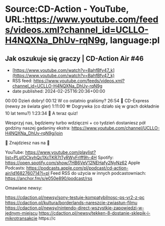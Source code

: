 # Source:CD-Action - YouTube, URL:https://www.youtube.com/feeds/videos.xml?channel_id=UCLLO-H4NQXNa_DhUv-rqN9g, language:pl

## Jak oszukuje się graczy | CD-Action Air #46
 - [https://www.youtube.com/watch?v=BahfBfv47_k](https://www.youtube.com/watch?v=BahfBfv47_k)
 - RSS feed: https://www.youtube.com/feeds/videos.xml?channel_id=UCLLO-H4NQXNa_DhUv-rqN9g
 - date published: 2024-02-25T16:20:36+00:00

00:00 Dzień dobry!
00:12 W co ostatnio graliśmy?
26:54 🚅 CD-Express (newsy ze świata gier)
1:11:00 🪗 Dogrywka (co działo się w grach dokładnie 10 lat temu?)
1:23:34 🎲 A teraz quiz!

Wesprzyj nas, będziemy turbo wdzięczni + co tydzień dostaniesz pół godziny naszej gadaniny ekstra:
https://www.youtube.com/channel/UCLLO-H4NQXNa_DhUv-rqN9g/join

🚨 Znajdziesz nas na 🚨

YouTube: https://www.youtube.com/playlist?list=PLgIOCkyhQc1XcTKR7tTyRWyFrIff9h-4H
Spotify: https://open.spotify.com/show/7HB6VeV12NEHafy2NyNz62
Apple Podcasts: https://podcasts.apple.com/pl/podcast/cd-action-air/id1682760714?l=pl
Feed RSS do użycia w innych podcastowniach: https://anchor.fm/s/e050e890/podcast/rss

Omawiane newsy:

https://cdaction.pl/newsy/sony-testuje-kompatybilnosc-ps-vr2-z-pc
https://cdaction.pl/kultura/borderlands-nareszcie-zwiastun-filmu
https://cdaction.pl/newsy/nintendo-direct-wszystkie-zapowiedzi-w-jednym-miejscu
https://cdaction.pl/newsy/tekken-8-dostanie-sklepik-i-mikrotransakcje
https://c

